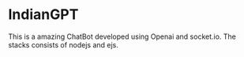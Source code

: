 # IndianGPT
This is a amazing ChatBot developed using Openai and socket.io. The stacks consists of nodejs and ejs.
